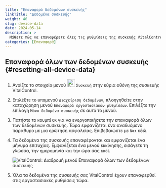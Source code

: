 ```yaml
---
title: "Επαναφορά δεδομένων συσκευής"
linkTitle: "Δεδομένα συσκευής"
weight: 40
slug: device-data
date: 2024-05-14
description: >
  Μάθετε πώς να επαναφέρετε όλες τις ρυθμίσεις της συσκευής VitalControl.
categories: [Επαναφορά]
---
```

## Επαναφορά όλων των δεδομένων συσκευής {#resetting-all-device-data}

1. Ανοίξτε το στοιχείο μενού <img src="/icons/device.svg" width="25" align="bottom" alt="Device" /> `Συσκευή` στην κύρια οθόνη της συσκευής VitalControl.

1. Επιλέξτε το υπομενού `Διαχείριση δεδομένων`, πλοηγηθείτε στην καταχώρηση μενού `Επαναφορά εργοστασιακών ρυθμίσεων`. Επιλέξτε την επιλογή `Μόνο δεδομένα συσκευής` σε αυτό το μενού.

1. Πατήστε το κουμπί `OK` για να ενεργοποιήσετε την επαναφορά όλων των δεδομένων συσκευής. Τώρα εμφανίζεται ένα αναδυόμενο παράθυρο με μια ερώτηση ασφαλείας. Επιβεβαιώστε με `Ναι` εδώ.

1. Τα δεδομένα της συσκευής επαναφέρονται και εμφανίζεται ένα μήνυμα επιτυχίας. Εμφανίζεται ένα μενού εκκίνησης, εισάγετε τη γλώσσα, την ημερομηνία και την ώρα σας εκεί.

   ![VitalControl: Διαδρομή μενού Επαναφορά όλων των δεδομένων συσκευής](../images/resetdevicedata.png "Επαναφορά δεδομένων συσκευής")

1. Όλα τα δεδομένα της συσκευής σας VitalControl έχουν επαναφερθεί στις εργοστασιακές ρυθμίσεις τώρα.
